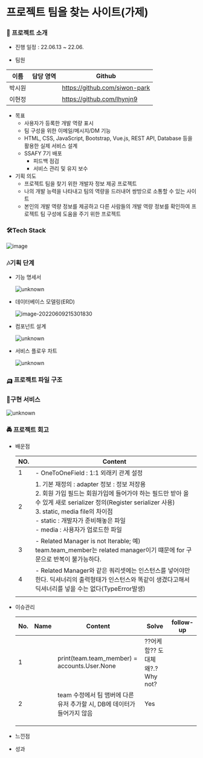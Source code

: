 # 프로젝트 팀을 찾는 사이트(가제)

### 🚀 프로젝트 소개

- 진행 일정 : 22.06.13 ~ 22.06.

- 팀원

| 이름   | 담당 영역 | Github                        |
| ------ | --------- | ----------------------------- |
| 박시원 |           | https://github.com/siwon-park |
| 이현정 |           | https://github.com/lhynjn9    |

- 목표
  - 사용자가 등록한 개발 역량 표시
  - 팀 구성을 위한 이메일/메시지/DM 기능
  - HTML, CSS, JavaScript, Bootstrap, Vue.js, REST API, Database 등을 활용한 실제 서비스 설계
  - SSAFY 7기 배포
    - 피드백 점검
    - 서비스 관리 및 유지 보수
- 기획 의도
  - 프로젝트 팀을 찾기 위한 개발자 정보 제공 프로젝트
  - 나의 개발 능력을 나타내고 팀의 역량을 드러내어 쌍방으로 소통할 수 있는 사이트
  - 본인의 개발 역량 정보를 제공하고 다른 사람들의 개발 역량 정보를 확인하여 프로젝트 팀 구성에 도움을 주기 위한 프로젝트



### 🛠Tech Stack

![image](https://user-images.githubusercontent.com/93081720/170559780-a977ed18-e589-4ffd-bb49-2f24d92cdeac.png)



### 🎶기획 단계

- 기능 명세서

  ![unknown](https://user-images.githubusercontent.com/97647987/175548098-779d3e75-143a-4db8-b2fd-9710ecc7c9de.png)

  

- 데이터베이스 모델링(ERD)

  ![image-20220609215301830](https://user-images.githubusercontent.com/97647987/174428289-757c5b86-5a74-4b5b-90b8-c9d70002f214.png)

- 컴포넌트 설계

  ![unknown](https://user-images.githubusercontent.com/97647987/175553416-599fdf93-07fd-4e87-a7f0-0a17cf294698.png)

  

- 서비스 플로우 차트

  ![unknown](https://user-images.githubusercontent.com/97647987/175549772-ef0490ac-26bf-4b1b-aeb8-245ecb88a258.png)

  

### 🛺 프로젝트 파일 구조

### 🔎구현 서비스

![unknown](https://user-images.githubusercontent.com/97647987/175561760-b65f80c5-90d7-494e-8634-50c132bab463.png)



### 🚔 프로젝트 회고

- 배운점

  | NO.  | Content                                                      |
  | ---- | ------------------------------------------------------------ |
  | 1    | - OneToOneField : 1:1 외래키 관계 설정                       |
  | 2    | 1. 기본 재정의 : adapter 정보 : 정보 저장용<br />2. 회원 가입 필드는 회원가입에 들어가야 하는 필드만 받아 올 수 있게 새로 serializer 정의(Register serializer 사용)<br />3. static, media file의 차이점<br />- static : 개발자가 준비해놓은 파일<br />- media : 사용자가 업로드한 파일 |
  | 3    | - Related Manager is not Iterable; 예) team.team_member는 related manager이기 떄문에 for 구문으로 반복이 불가능하다. |
  | 4    | - Related Manager와 같은 쿼리셋에는 인스턴스를 넣어야만 한다. 딕셔너리의 출력형태가 인스턴스와 똑같이 생겼다고해서 딕셔너리를 넣을 수는 없다(TypeError발생) |
  |      |                                                              |

  


- 이슈관리

  | No.  | Name | Content                                                      | Solve                            | follow-up |
  | ---- | ---- | ------------------------------------------------------------ | -------------------------------- | --------- |
  | 1    |      | print(team.team_member) = accounts.User.None                 | ??어케함?? 도대체 왜?.? Why not? |           |
  | 2    |      | team 수정에서 팀 맴버에 다른 유저 추가할 시, DB에 데이터가 들어가지 않음 | Yes                              |           |
  |      |      |                                                              |                                  |           |
  |      |      |                                                              |                                  |           |
  |      |      |                                                              |                                  |           |

  

- 느낀점

- 성과

